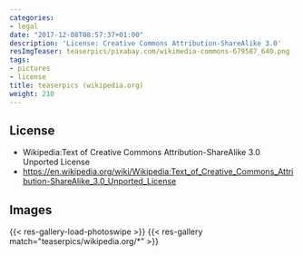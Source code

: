 ```yaml
---
categories:
- legal
date: "2017-12-08T08:57:37+01:00"
description: 'License: Creative Commons Attribution-ShareAlike 3.0'
resImgTeaser: teaserpics/pixabay.com/wikimedia-commons-679587_640.png
tags:
- pictures
- license
title: teaserpics (wikipedia.org)
weight: 210
---
```


## License
* Wikipedia:Text of Creative Commons Attribution-ShareAlike 3.0 Unported License
* https://en.wikipedia.org/wiki/Wikipedia:Text_of_Creative_Commons_Attribution-ShareAlike_3.0_Unported_License

## Images
{{< res-gallery-load-photoswipe >}}
{{< res-gallery match="teaserpics/wikipedia.org/*" >}} 

